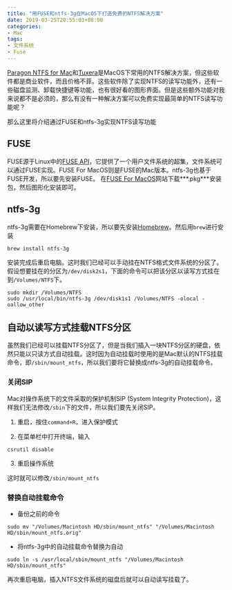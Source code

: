 ```yaml
---
title: "用FUSE和ntfs-3g在MacOS下打造免费的NTFS解决方案"
date: 2019-03-25T20:55:03+08:00
categories:
- Mac
tags:
- 文件系统
- Fuse
---
```

[Paragon NTFS for Mac](https://www.paragon-software.com/home/ntfs-mac/)和[Tuxera](https://www.tuxera.com/products/tuxera-ntfs-for-mac/)是MacOS下常用的NTFS解决方案，但这些软件都是商业软件，而且价格不菲。这些软件除了实现NTFS的读写功能外，还有一些磁盘监测、卸载快捷键等功能，也有很好看的图形界面。但是这些额外功能对我来说都不是必须的，那么有没有一种解决方案可以免费实现最简单的NTFS读写功能呢？

那么这里将介绍通过FUSE和ntfs-3g实现NTFS读写功能
<!--more-->
## FUSE
FUSE源于Linux中的[FUSE API](http://fuse.sourceforge.net/)，它提供了一个用户文件系统的超集，文件系统可以通过FUSE实现。FUSE For MacOS则是FUSE的Mac版本。ntfs-3g也基于FUSE开发，所以要先安装FUSE。
在[FUSE For MacOS](https://osxfuse.github.io/)网站下载***.pkg***安装包，然后图形化安装即可。

## ntfs-3g
ntfs-3g需要在Homebrew下安装，所以要先安装[Homebrew](https://brew.sh/)。然后用`brew`进行安装
```
brew install ntfs-3g
```
安装完成后重启电脑。这时我们已经可以手动挂在NTFS格式文件系统的分区了。假设想要挂在的分区为`/dev/disk2s1`，下面的命令可以把该分区以读写方式挂在到`/Volumes/NTFS`下。
```
sudo mkdir /Volumes/NTFS
sudo /usr/local/bin/ntfs-3g /dev/disk1s1 /Volumes/NTFS -olocal -oallow_other
```

## 自动以读写方式挂载NTFS分区
虽然我们已经可以挂载NTFS分区了，但是当我们插入一块NTFS分区的硬盘，依然只能以只读方式自动挂载。这时因为自动挂载时使用的是Mac默认的NTFS挂载命令，即`/sbin/mount_ntfs`，所以我们要将它替换成ntfs-3g的自动挂载命令。
### 关闭SIP
Mac对操作系统下的文件采取的保护机制SIP (System Integrity Protection)，这样我们无法修改`/sbin`下的文件，所以我们要先关闭SIP。

1. 重启，按住`command+R`，进入保护模式

2. 在菜单栏中打开终端，输入
```
csrutil disable
```

3. 重启操作系统

这时就可以修改`/sbin/mount_ntfs`

### 替换自动挂载命令
- 备份之前的命令

```
sudo mv "/Volumes/Macintosh HD/sbin/mount_ntfs" "/Volumes/Macintosh HD/sbin/mount_ntfs.orig"
```
- 将ntfs-3g中的自动挂载命令替换为自动

```
sudo ln -s /usr/local/sbin/mount_ntfs "/Volumes/Macintosh HD/sbin/mount_ntfs"
```
再次重启电脑，插入NTFS文件系统的磁盘后就可以自动读写挂载了。

